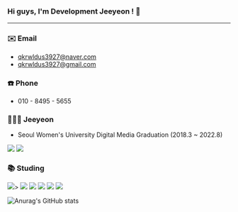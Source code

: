 ### Hi guys, I'm Development Jeeyeon ! 👋
---------------------------------------

### ✉️ Email

- qkrwldus3927@naver.com
- qkrwldus3927@gmail.com

### ☎️ Phone

- 010 - 8495 - 5655

### 👩🏻‍🎓 Jeeyeon

- Seoul Women's University Digital Media Graduation (2018.3 ~ 2022.8)  

<a href = "http://www.swudmgraduate.com/2022/project/detail/40"><img src="https://img.shields.io/badge/My Graduation Exhibition-006600?style=flat-square&logo=4chan&logoColor=white"/></a>
<a href = "https://jeeyeonn.notion.site/Park-Jiyeon-23c8bec34cdc4f7ead1adf2f3cfcfc43"><img src="https://img.shields.io/badge/My Notion Link-00148C?style=flat-square&logo=Notion&logoColor=white"/></a>

### 📚 Studing 
<img src="https://img.shields.io/badge/Andriod-3DDC84?style=flat-square&logo=Android Studio&logoColor=white"/>>
<img src="https://img.shields.io/badge/C++-00599C?style=flat-square&logo=C%2B%2B&logoColor=white"/>
<img src="https://img.shields.io/badge/Spring-6DB33F?style=flat-square&logo=Spring&logoColor=white"/>
<img src="https://img.shields.io/badge/Unity-FF791A?style=flat-square&logo=Unity&logoColor=white"/>
<img src="https://img.shields.io/badge/Kotlin-7F52FF?style=flat-square&logo=Kotlin&logoColor=white"/>
<img src="https://img.shields.io/badge/HTML5-E34F26?style=flat-square&logo=HTML5&logoColor=white"/>



![Anurag's GitHub stats](https://github-readme-stats.vercel.app/api?username=Jeeyeonn&count_private=true)
